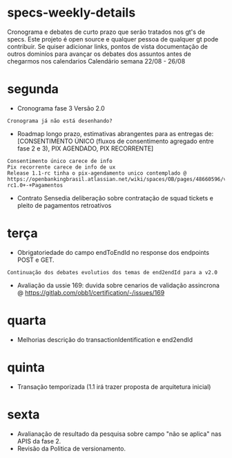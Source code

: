 # specs-weekly-details

Cronograma e debates de curto prazo que serão tratados nos gt's de specs. 
Este projeto é open source e qualquer pessoa de qualquer gt pode contribuir.
Se quiser adicionar links, pontos de vista documentação de outros dominíos para avançar os debates dos assuntos antes de chegarmos nos calendarios
Calendário semana 22/08 - 26/08 

# segunda
- Cronograma fase 3 Versão 2.0
```
Cronograma já não está desenhando?

```
- Roadmap longo prazo, estimativas abrangentes para as entregas de:[CONSENTIMENTO ÚNICO (fluxos de consentimento agregado entre fase 2 e 3), PIX AGENDADO, PIX RECORRENTE]
```
Consentimento único carece de info
Pix recorrente carece de info de ux
Release 1.1-rc tinha o pix-agendamento unico contemplado @ https://openbankingbrasil.atlassian.net/wiki/spaces/OB/pages/48660596/v1.1.0-rc1.0+-+Pagamentos

```
- Contrato Sensedia deliberação sobre contratação de squad tickets e pleito de pagamentos retroativos

# terça
- Obrigatoriedade do campo endToEndId no response dos endpoints
POST e GET. 
```
Continuação dos debates evolutios dos temas de end2endId para a v2.0
```
- Avaliação da ussie 169: duvida sobre cenarios de validação assincrona @ https://gitlab.com/obb1/certification/-/issues/169

# quarta
-  Melhorias descrição do transactionIdentification e end2endId

# quinta
- Transação temporizada (1.1 irá trazer proposta de arquitetura inicial)

# sexta
- Avalianação de resultado da pesquisa sobre campo "não se aplica" nas APIS da fase 2. 
- Revisão da Politica de versionamento.
